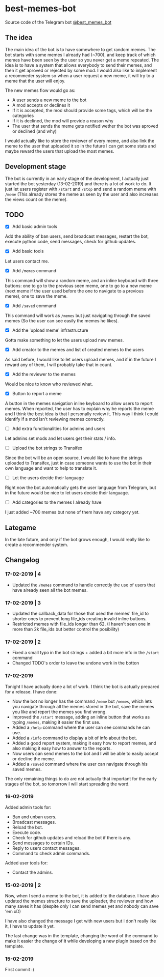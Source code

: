 # best-memes-bot

Source code of the Telegram bot [@best_memes_bot](https://t.me/best_memes_bot)

## The idea

The main idea of the bot is to have somewhere to get random memes. The bot starts with some memes I already had (~700), and keep track of which memes have been seen by the user so you never get a meme repeated. The idea is to have a system that allows everybody to send their memes, and then it get aproved or rejected by some mod. I would also like to implement a recommeder system so when a user request a new meme, it will try to a meme that the user will enjoy.

The new memes flow would go as:

- A user sends a new meme to the bot
- A mod accepts or declines it
- If it is accepted, the mod should provide some tags, which will be the categories
- If it is declined, the mod will provide a reason why
- The user that sends the meme gets notified wether the bot was aproved or declined (and why)

I would actually like to store the reviewer of every meme, and also link the meme to the user that uploaded it so in the future I can get some stats and maybe reward the users that upload the most memes.

## Development stage

The bot is currently in an early stage of the development, I actually just started the bot yesterday (13-02-2019) and there is a lot of work to do. It just let users register with `/start` and `/stop` and send a random meme with `/meme` (This already stores the meme as seen by the user and also increases the views count on the meme).

## TODO

- [x] Add basic admin tools

Add the ability of ban users, send broadcast messages, restart the bot, execute python code, send messages, check for github updates.

- [x] Add basic tools

Let users contact me.

- [x] Add `/memes` command

This command will show a random meme, and an inline keyboard with three buttons: one to go to the previous seen meme, one to go to a new meme (next meme if the user used before the one to navigate to a previous meme), one to save the meme.

- [x] Add `/saved` command

This command will work as `/memes` but just navigating through the saved memes (So the user can see easily the memes he likes).

- [x] Add the 'upload meme' infrastructure

Gotta make something to let the users upload new memes.

- [x] Add creator to the memes and list of created memes to the users

As said before, I would like to let users upload memes, and if in the future I reward any of them, I will probably take that in count.

- [x] Add the reviewer to the memes

Would be nice to know who reviewed what.

- [x] Button to report a meme

A button in the memes navigation inline keyboard to allow users to report memes. When reported, the user has to explain why he reports the meme and I think the best idea is that I personally review it. This way I think I could identify if a mod isn't reviewing memes correctly.

- [ ] Add extra functionalities for admins and users

Let admins set mods and let users get their stats / info.

- [ ] Upload the bot strings to Transifex

Since the bot will be an open source, I would like to have the strings uploaded to Transifex, just in case someone wants to use the bot in their own language and want to help to translate it.

- [ ] Let the users decide their language

Right now the bot automatically gets the user language from Telegram, but in the future would be nice to let users decide their language.

- [ ] Add categories to the memes I already have

I just added ~700 memes but none of them have any category yet.

## Lategame

In the late future, and only if the bot grows enough, I would really like to create a recommender system.

## Changelog

### 17-02-2019 | 4

- Updated the `/memes` command to handle correctly the use of users that have already seen all the bot memes.

### 17-02-2019 | 3

- Updated the callback_data for those that used the memes' file_id to shorter ones to prevent long file_ids creating invalid inline buttons.
- Restricted memes with file_ids longer than 62. (I haven't seen one in more than 2k file_ids but better control the posibility)

### 17-02-2019 | 2

- Fixed a small typo in the bot strings + added a bit more info in the `/start` command
- Changed TODO's order to leave the undone work in the botton

### 17-02-2019

Tonight I have actually done a lot of work. I think the bot is actually prepared for a release. I have done:

- Now the bot no longer has the command `/meme` but `/memes`, which lets you navigate through all the memes stored in the bot, save the memes you like and report the memes you find wrong.
- Improved the `/start` message, adding an inline button that works as typing `/memes`, making it easier the first use.
- Added a `/help` command where the user can see commands he can use.
- Added a `/info` command to display a bit of info about the bot.
- Added a good report system, making it easy how to report memes, and also making it easy how to answer to the reports.
- Now users can send memes to the bot and I will be able to easily accept or decline the meme.
- Added a `/saved` command where the user can navigate through his saved memes.

The only remaining things to do are not actually that important for the early stages of the bot, so tomorrow I will start spreading the word.

### 16-02-2019

Added admin tools for:

- Ban and unban users.
- Broadcast messages.
- Reload the bot.
- Execute code.
- Check for github updates and reload the bot if there is any.
- Send messages to certain IDs.
- Reply to users contact messages.
- Command to check admin commands.

Added user tools for:

- Contact the admins.

### 15-02-2019 | 2

Now, when I send a meme to the bot, it is added to the database. I have also updated the memes structure to save the uploader, the reviewer and how many saves it has (despite only I can send memes yet and nobody can save 'em xD)

I have also changed the message I get with new users but I don't really like it, I have to update it yet.

The last change was in the template, changing the word of the command to make it easier the change of it while developing a new plugin based on the template.

### 15-02-2019

First commit :)